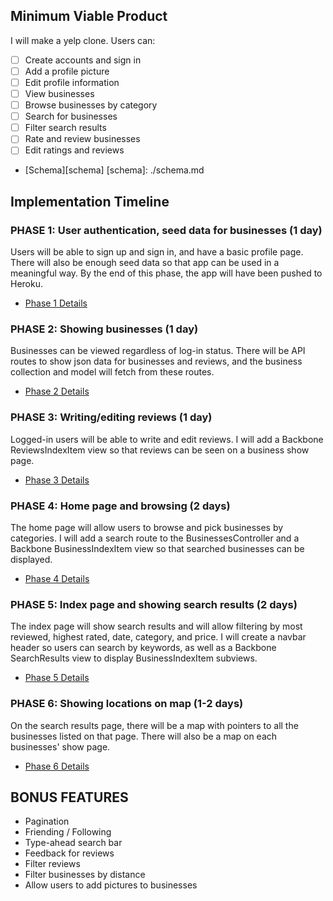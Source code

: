 ## Minimum Viable Product
I will make a yelp clone. Users can:
- [ ] Create accounts and sign in
- [ ] Add a profile picture
- [ ] Edit profile information
- [ ] View businesses
- [ ] Browse businesses by category
- [ ] Search for businesses
- [ ] Filter search results
- [ ] Rate and review businesses
- [ ] Edit ratings and reviews

* [Schema][schema]
[schema]: ./schema.md

## Implementation Timeline
### PHASE 1: User authentication, seed data for businesses (1 day)
Users will be able to sign up and sign in, and have a basic profile page.
There will also be enough seed data so that app can be used in a meaningful
way. By the end of this phase, the app will have been pushed to Heroku.

* [Phase 1 Details][phase-1]

### PHASE 2: Showing businesses (1 day)
Businesses can be viewed regardless of log-in status. There will be API routes
to show json data for businesses and reviews, and the business collection and
model will fetch from these routes.

* [Phase 2 Details][phase-2]

### PHASE 3: Writing/editing reviews (1 day)
Logged-in users will be able to write and edit reviews. I will add a Backbone
ReviewsIndexItem view so that reviews can be seen on a business show page.

* [Phase 3 Details][phase-3]

### PHASE 4: Home page and browsing (2 days)
The home page will allow users to browse and pick businesses by categories. I
will add a search route to the BusinessesController and a Backbone
BusinessIndexItem view so that searched businesses can be displayed.

* [Phase 4 Details][phase-4]

### PHASE 5: Index page and showing search results (2 days)
The index page will show search results and will allow filtering by most
reviewed, highest rated, date, category, and price. I will create a navbar
header so users can search by keywords, as well as a Backbone SearchResults
view to display BusinessIndexItem subviews.

* [Phase 5 Details][phase-5]

### PHASE 6: Showing locations on map (1-2 days)
On the search results page, there will be a map with pointers to all the
businesses listed on that page. There will also be a map on each businesses'
show page.

* [Phase 6 Details][phase-6]

## BONUS FEATURES
* Pagination
* Friending / Following
* Type-ahead search bar
* Feedback for reviews
* Filter reviews
* Filter businesses by distance
* Allow users to add pictures to businesses

[phase-1]: ./phases/phase1_details.md
[phase-2]: ./phases/phase2_details.md
[phase-3]: ./phases/phase3_details.md
[phase-4]: ./phases/phase4_details.md
[phase-5]: ./phases/phase5_details.md
[phase-6]: ./phases/phase6_details.md
